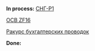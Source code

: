 **In process:**
[СНГ-Р1](СНГ-Р1.md)

[ОСВ ZF16](ОСВ%20ZF16.md)

[Ракурс бухгалтерских проводок](Ракурс%20бухгалтерских%20проводок.md)

**Done:**
